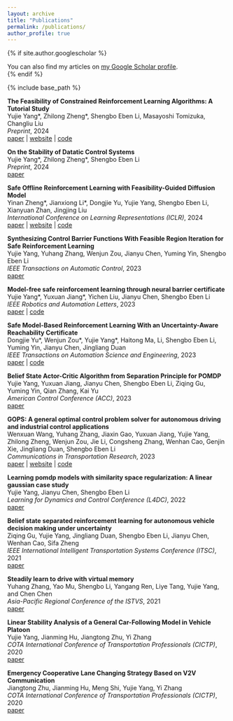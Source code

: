 ```yaml
---
layout: archive
title: "Publications"
permalink: /publications/
author_profile: true
---
```


{% if site.author.googlescholar %}
  <div class="wordwrap">You can also find my articles on <a href="{{site.author.googlescholar}}">my Google Scholar profile</a>.</div>
{% endif %}

{% include base_path %}

<!--
{% for post in site.publications reversed %}
  {% include archive-single.html %}
{% endfor %}
-->

**The Feasibility of Constrained Reinforcement Learning Algorithms: A Tutorial Study**\
Yujie Yang\*, Zhilong Zheng\*, Shengbo Eben Li, Masayoshi Tomizuka, Changliu Liu\
*Preprint*, 2024\
[paper](https://arxiv.org/abs/2404.10064) |
[website](https://yangyujie-jack.github.io/Feasibility-Tutorial/) |
[code](https://github.com/yangyujie-jack/Feasibility-Tutorial)

**On the Stability of Datatic Control Systems**\
Yujie Yang\*, Zhilong Zheng\*, Shengbo Eben Li\
*Preprint*, 2024\
[paper](https://arxiv.org/abs/2401.16793)

**Safe Offline Reinforcement Learning with Feasibility-Guided Diffusion Model**\
Yinan Zheng\*, Jianxiong Li\*, Dongjie Yu, Yujie Yang, Shengbo Eben Li, Xianyuan Zhan, Jingjing Liu\
*International Conference on Learning Representations (ICLR)*, 2024\
[paper](https://arxiv.org/abs/2401.10700) |
[website](https://zhengyinan-air.github.io/FISOR/) |
[code](https://github.com/ZhengYinan-AIR/FISOR)

**Synthesizing Control Barrier Functions With Feasible Region Iteration for Safe Reinforcement Learning**\
Yujie Yang, Yuhang Zhang, Wenjun Zou, Jianyu Chen, Yuming Yin, Shengbo Eben Li\
*IEEE Transactions on Automatic Control*, 2023\
[paper](https://ieeexplore.ieee.org/document/10328440)

**Model-free safe reinforcement learning through neural barrier certificate**\
Yujie Yang\*, Yuxuan Jiang\*, Yichen Liu, Jianyu Chen, Shengbo Eben Li\
*IEEE Robotics and Automation Letters*, 2023\
[paper](https://ieeexplore.ieee.org/document/10023989) |
[code](https://github.com/jjyyxx/srlnbc)

**Safe Model-Based Reinforcement Learning With an Uncertainty-Aware Reachability Certificate**\
Dongjie Yu\*, Wenjun Zou\*, Yujie Yang\*, Haitong Ma, Li, Shengbo Eben Li, Yuming Yin, Jianyu Chen, Jingliang Duan\
*IEEE Transactions on Automation Science and Engineering*, 2023\
[paper](https://ieeexplore.ieee.org/document/10329343) |
[code](https://github.com/ManUtdMoon/Distributional-Reachability-Policy-Optimization)

**Belief State Actor-Critic Algorithm from Separation Principle for POMDP**\
Yujie Yang, Yuxuan Jiang, Jianyu Chen, Shengbo Eben Li, Ziqing Gu, Yuming Yin, Qian Zhang, Kai Yu\
*American Control Conference (ACC)*, 2023\
[paper](https://ieeexplore.ieee.org/document/10155792)

**GOPS: A general optimal control problem solver for autonomous driving and industrial control applications**\
Wenxuan Wang, Yuhang Zhang, Jiaxin Gao, Yuxuan Jiang, Yujie Yang, Zhilong Zheng, Wenjun Zou, Jie Li, Congsheng Zhang, Wenhan Cao, Genjin Xie, Jingliang Duan, Shengbo Eben Li\
*Communications in Transportation Research*, 2023\
[paper](https://www.sciencedirect.com/science/article/pii/S2772424723000070) |
[website](https://gops.readthedocs.io/) |
[code](https://github.com/Intelligent-Driving-Laboratory/GOPS)

**Learning pomdp models with similarity space regularization: A linear gaussian case study**\
Yujie Yang, Jianyu Chen, Shengbo Eben Li\
*Learning for Dynamics and Control Conference (L4DC)*, 2022\
[paper](https://proceedings.mlr.press/v168/yang22a.html)

**Belief state separated reinforcement learning for autonomous vehicle decision making under uncertainty**\
Ziqing Gu, Yujie Yang, Jingliang Duan, Shengbo Eben Li, Jianyu Chen, Wenhan Cao, Sifa Zheng\
*IEEE International Intelligent Transportation Systems Conference (ITSC)*, 2021\
[paper](https://ieeexplore.ieee.org/document/9564576)

**Steadily learn to drive with virtual memory**\
Yuhang Zhang, Yao Mu, Shengbo Li, Yangang Ren, Liye Tang, Yujie Yang, and Chen Chen\
*Asia-Pacific Regional Conference of the ISTVS*, 2021\
[paper](https://arxiv.org/abs/2102.08072)

**Linear Stability Analysis of a General Car-Following Model in Vehicle Platoon**\
Yujie Yang, Jianming Hu, Jiangtong Zhu, Yi Zhang\
*COTA International Conference of Transportation Professionals (CICTP)*, 2020\
[paper](https://ascelibrary.org/doi/10.1061/9780784482933.066)

**Emergency Cooperative Lane Changing Strategy Based on V2V Communication**\
Jiangtong Zhu, Jianming Hu, Meng Shi, Yujie Yang, Yi Zhang\
*COTA International Conference of Transportation Professionals (CICTP)*, 2020\
[paper](https://ascelibrary.org/doi/10.1061/9780784483053.044)
